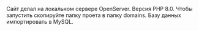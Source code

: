 Сайт делал на локальном сервере OpenServer. Версия PHP 8.0. Чтобы запустить скопируйте папку проета в папку domains. Базу данных импортировать в MySQL.
